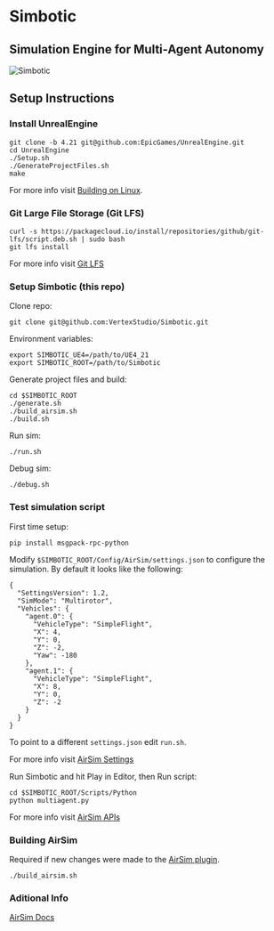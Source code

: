 # Simbotic

## Simulation Engine for Multi-Agent Autonomy

![Simbotic](Assets/capture.png?raw=true "Simbotic Simulation Engine")

## Setup Instructions

### Install UnrealEngine

```
git clone -b 4.21 git@github.com:EpicGames/UnrealEngine.git
cd UnrealEngine
./Setup.sh
./GenerateProjectFiles.sh
make
```

For more info visit [Building on Linux](https://wiki.unrealengine.com/Building_On_Linux).

### Git Large File Storage (Git LFS)

```
curl -s https://packagecloud.io/install/repositories/github/git-lfs/script.deb.sh | sudo bash
git lfs install
```

For more info visit [Git LFS](https://git-lfs.github.com/)

### Setup Simbotic (this repo)

Clone repo:

```
git clone git@github.com:VertexStudio/Simbotic.git
```

Environment variables:

```
export SIMBOTIC_UE4=/path/to/UE4_21
export SIMBOTIC_ROOT=/path/to/Simbotic
```

Generate project files and build:

```
cd $SIMBOTIC_ROOT
./generate.sh
./build_airsim.sh
./build.sh
```

Run sim:

```
./run.sh
```

Debug sim:

```
./debug.sh
```

### Test simulation script

First time setup:

```
pip install msgpack-rpc-python
```

Modify `$SIMBOTIC_ROOT/Config/AirSim/settings.json` to configure the simulation. By default it looks like the following:

```
{
  "SettingsVersion": 1.2,
  "SimMode": "Multirotor",
  "Vehicles": {
    "agent.0": {
      "VehicleType": "SimpleFlight",
      "X": 4,
      "Y": 0,
      "Z": -2,
      "Yaw": -180
    },
    "agent.1": {
      "VehicleType": "SimpleFlight",
      "X": 8,
      "Y": 0,
      "Z": -2
    }
  }
}
```

To point to a different `settings.json` edit `run.sh`.

For more info visit [AirSim Settings](https://github.com/Microsoft/AirSim/blob/master/docs/settings.md)

Run Simbotic and hit Play in Editor, then
Run script:

```
cd $SIMBOTIC_ROOT/Scripts/Python
python multiagent.py
```

For more info visit [AirSim APIs](https://github.com/Microsoft/AirSim/blob/master/docs/apis.md)

### Building AirSim

Required if new changes were made to the [AirSim plugin](https://github.com/VertexStudio/AirSim).

```
./build_airsim.sh
```

### Aditional Info

[AirSim Docs](https://github.com/Microsoft/AirSim/tree/master/docs)
